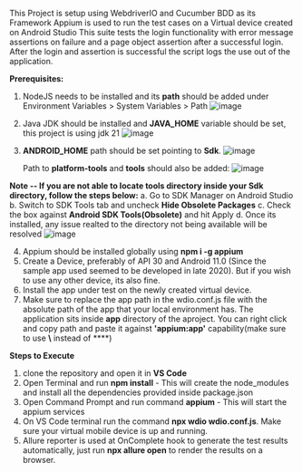 This Project is setup using WebdriverIO and Cucumber BDD as its Framework
Appium is used to run the test cases on a Virtual device created on Android Studio
This suite tests the login functionality with error message assertions on failure and a page object assertion after a successful login. 
After the login and assertion is successful the script logs the use out of the application.

**Prerequisites:**
1. NodeJS needs to be installed and its **path** should be added under Environment Variables > System Variables > Path
![image](https://github.com/user-attachments/assets/4a320bc3-ae0c-4b94-842a-8906f5476014)

2. Java JDK should be installed and **JAVA_HOME** variable should be set, this project is using jdk 21
![image](https://github.com/user-attachments/assets/f657f586-d25f-498d-b21c-8c926d26085a)

3. **ANDROID_HOME** path should be set pointing to **Sdk**.
![image](https://github.com/user-attachments/assets/295e7c7b-8dab-4953-b06e-8f0c247325c0)
  
   Path to **platform-tools** and **tools** should also be added:
![image](https://github.com/user-attachments/assets/0e66c075-7623-4fa9-8ef6-bf4780ec1cc2)

**Note -- If you are not able to locate tools directory inside your Sdk directory, follow the steps below:**
  a. Go to SDK Manager on Android Studio
  b. Switch to SDK Tools tab and uncheck **Hide Obsolete Packages**
  c. Check the box against **Android SDK Tools(Obsolete)** and hit Apply
  d. Once its installed, any issue realted to the directory not being available will be resolved
![image](https://github.com/user-attachments/assets/9da1b41b-3687-4551-b708-cad2c4d16109)

4. Appium should be installed globally using **npm i -g appium**
5. Create a Device, preferably of API 30 and Android 11.0 (Since the sample app used seemed to be developed in late 2020). But if you wish to use any other device, its also fine.
6. Install the app under test on the newly created virtual device.
7. Make sure to replace the app path in the wdio.conf.js file with the absolute path of the app that your local environment has. The application sits inside **app** directory of the aproject. 
You can right click and copy path and paste it against **'appium:app'** capability(make sure to use **\\** instead of **\**)

**Steps to Execute**
1. clone the repository and open it in **VS Code**
2. Open Terminal and run **npm install** - This will create the node_modules and install all the dependencies provided inside package.json
3. Open Command Prompt and run command **appium** - This will start the appium services
4. On VS Code terminal run the command **npx wdio wdio.conf.js**. Make sure your virtual mobile device is up and running.
5. Allure reporter is used at OnComplete hook to generate the test results automatically, just run **npx allure open** to render the results on a browser.
